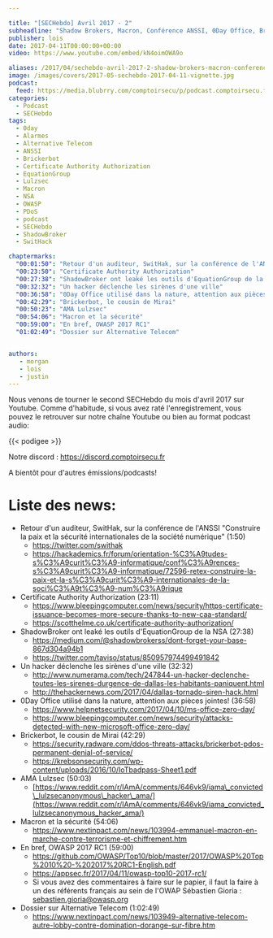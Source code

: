 ```yaml
---

title: "[SECHebdo] Avril 2017 - 2"
subheadline: "Shadow Brokers, Macron, Conférence ANSSI, 0Day Office, Brickerbot, etc."
publisher: lois
date: 2017-04-11T00:00:00+00:00
video: https://www.youtube.com/embed/kN4oimOWA9o

aliases: /2017/04/sechebdo-avril-2017-2-shadow-brokers-macron-conference-anssi-0day-office-brickerbot-etc/
image: /images/covers/2017-05-sechebdo-2017-04-11-vignette.jpg
podcast:
  feed: https://media.blubrry.com/comptoirsecu/p/podcast.comptoirsecu.fr/CSEC.SECHebdo.2017-04-11.mp3
categories:
  - Podcast
  - SECHebdo
tags:
  - 0day
  - Alarmes
  - Alternative Telecom
  - ANSSI
  - Brickerbot
  - Certificate Authority Authorization
  - EquationGroup
  - Lulzsec
  - Macron
  - NSA
  - OWASP
  - PDoS
  - podcast
  - SECHebdo
  - ShadowBroker
  - SwitHack

chaptermarks:
  "00:01:50": "Retour d'un auditeur, SwitHak, sur la conférence de l'ANSSI"
  "00:23:50": "Certificate Authority Authorization"
  "00:27:38": "ShadowBroker ont leaké les outils d'EquationGroup de la NSA"
  "00:32:32": "Un hacker déclenche les sirènes d'une ville"
  "00:36:58": "0Day Office utilisé dans la nature, attention aux pièces jointes!"
  "00:42:29": "Brickerbot, le cousin de Mirai"
  "00:50:23": "AMA Lulzsec"
  "00:54:06": "Macron et la sécurité"
  "00:59:00": "En bref, OWASP 2017 RC1"
  "01:02:49": "Dossier sur Alternative Telecom"


authors:
   - morgan
   - lois
   - justin
---
```




Nous venons de tourner le second SECHebdo du mois d'avril 2017 sur Youtube. Comme d'habitude, si vous avez raté l'enregistrement, vous pouvez le retrouver sur notre chaîne Youtube ou bien au format podcast audio:

{{< podigee >}}

Notre discord : <https://discord.comptoirsecu.fr>

A bientôt pour d'autres émissions/podcasts!

# Liste des news:

  * Retour d'un auditeur, SwitHak, sur la conférence de l'ANSSI "Construire la paix et la sécurité internationales de la société numérique" (1:50)
      * <https://twitter.com/swithak>
      * <https://hackademics.fr/forum/orientation-%C3%A9tudes-s%C3%A9curit%C3%A9-informatique/conf%C3%A9rences-s%C3%A9curit%C3%A9-informatique/72596-retex-construire-la-paix-et-la-s%C3%A9curit%C3%A9-internationales-de-la-soci%C3%A9t%C3%A9-num%C3%A9rique>
  * Certificate Authority Authorization (23:11)
      * <https://www.bleepingcomputer.com/news/security/https-certificate-issuance-becomes-more-secure-thanks-to-new-caa-standard/>
      * <https://scotthelme.co.uk/certificate-authority-authorization/>
  * ShadowBroker ont leaké les outils d'EquationGroup de la NSA (27:38)
      * <https://medium.com/@shadowbrokerss/dont-forget-your-base-867d304a94b1>
      * <https://twitter.com/taviso/status/850957974499491842>
  * Un hacker déclenche les sirènes d'une ville (32:32)
      * <http://www.numerama.com/tech/247844-un-hacker-declenche-toutes-les-sirenes-durgence-de-dallas-les-habitants-paniquent.html>
      * <http://thehackernews.com/2017/04/dallas-tornado-siren-hack.html>
  * 0Day Office utilisé dans la nature, attention aux pièces jointes! (36:58)
      * <https://www.helpnetsecurity.com/2017/04/10/ms-office-zero-day/>
      * <https://www.bleepingcomputer.com/news/security/attacks-detected-with-new-microsoft-office-zero-day/>
  * Brickerbot, le cousin de Mirai (42:29)
      * <https://security.radware.com/ddos-threats-attacks/brickerbot-pdos-permanent-denial-of-service/>
      * <https://krebsonsecurity.com/wp-content/uploads/2016/10/IoTbadpass-Sheet1.pdf>
  * AMA Lulzsec (50:03)
      * [https://www.reddit.com/r/IAmA/comments/646vk9/iama\_convicted\_lulzsecanonymous\_hacker\_ama/](https://www.reddit.com/r/IAmA/comments/646vk9/iama_convicted_lulzsecanonymous_hacker_ama/)
  * Macron et la sécurité (54:06)
      * <https://www.nextinpact.com/news/103994-emmanuel-macron-en-marche-contre-terrorisme-et-chiffrement.htm>
  * En bref, OWASP 2017 RC1 (59:00)
      * <https://github.com/OWASP/Top10/blob/master/2017/OWASP%20Top%2010%20-%202017%20RC1-English.pdf>
      * <https://appsec.fr/2017/04/11/owasp-top10-2017-rc1/>
      * Si vous avez des commentaires à faire sur le papier, il faut la faire à un des référents français au sein de l'OWAP Sébastien Gioria : sebastien.gioria@owasp.org
  * Dossier sur Alternative Telecom (1:02:49)
      * <https://www.nextinpact.com/news/103949-alternative-telecom-autre-lobby-contre-domination-dorange-sur-fibre.htm>
